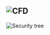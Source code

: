 ![CFD](https://github.com/SB0912/WG-Projects/assets/115675038/e7ffc3c7-6fa5-45ce-979e-118b838f68bc)
---
![Security tree](https://github.com/SB0912/WG-Projects/assets/115675038/6ff0aa9d-bec3-4c30-9f15-7cb2d442eca1)
